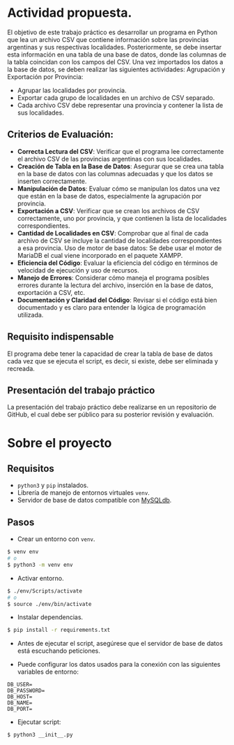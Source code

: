 # Actividad propuesta.

El objetivo de este trabajo práctico es desarrollar un programa en Python que lea un archivo
CSV que contiene información sobre las provincias argentinas y sus respectivas localidades. 
Posteriormente, se debe insertar esta información en una tabla de una base de datos, donde las
columnas de la tabla coincidan con los campos del CSV. Una vez importados los datos a la base de datos, se deben realizar las siguientes actividades:
Agrupación y Exportación por Provincia:
- Agrupar las localidades por provincia. 
- Exportar cada grupo de localidades en un archivo de CSV separado.
- Cada archivo CSV debe representar una provincia y contener la lista de sus
localidades.

## Criterios de Evaluación:
- **Correcta Lectura del CSV**:
Verificar que el programa lee correctamente el archivo CSV de las provincias argentinas con
sus localidades. 
- **Creación de Tabla en la Base de Datos**:
Asegurar que se crea una tabla en la base de datos con las columnas adecuadas y que los
datos se inserten correctamente. 
- **Manipulación de Datos**:
Evaluar cómo se manipulan los datos una vez que están en la base de datos, especialmente la
agrupación por provincia. 
- **Exportación a CSV**:
Verificar que se crean los archivos de CSV correctamente, uno por provincia, y que contienen
la lista de localidades correspondientes. 
- **Cantidad de Localidades en CSV**:
Comprobar que al final de cada archivo de CSV se incluye la cantidad de localidades
correspondientes a esa provincia. Uso de motor de base datos:
Se debe usar el motor de MariaDB el cual viene incorporado en el paquete XAMPP.
- **Eficiencia del Código**:
Evaluar la eficiencia del código en términos de velocidad de ejecución y uso de recursos. 
- **Manejo de Errores**:
Considerar cómo maneja el programa posibles errores durante la lectura del archivo, inserción en la base de datos, exportación a CSV, etc. 
- **Documentación y Claridad del Código**:
Revisar si el código está bien documentado y es claro para entender la lógica de
programación utilizada.

## Requisito indispensable

El programa debe tener la capacidad de crear la tabla de base de datos cada vez que se
ejecuta el script, es decir, si existe, debe ser eliminada y recreada.

## Presentación del trabajo práctico

La presentación del trabajo práctico debe realizarse en un repositorio de GitHub, el cual debe
ser público para su posterior revisión y evaluación.

# Sobre el proyecto

## Requisitos

- `python3` y `pip` instalados.
- Librería de manejo de entornos virtuales `venv`.
- Servidor de base de datos compatible con [MySQLdb](https://github.com/PyMySQL/mysqlclient).

## Pasos

- Crear un entorno con `venv`.

```bash
$ venv env
# o
$ python3 -m venv env
```

- Activar entorno.

```bash
$ ./env/Scripts/activate
# o
$ source ./env/bin/activate
```

- Instalar dependencias.

```bash
$ pip install -r requirements.txt
```
- Antes de ejecutar el script, asegúrese que el servidor de base de datos está escuchando peticiones.

- Puede configurar los datos usados para la conexión con las siguientes variables de entorno:

```
DB_USER=
DB_PASSWORD=
DB_HOST=
DB_NAME=
DB_PORT=
```

- Ejecutar script:

```bash
$ python3 __init__.py
```
